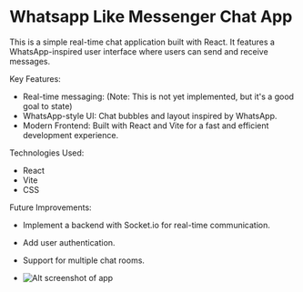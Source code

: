 # Whatsapp Like Messenger Chat App

 This is a simple real-time chat application built with React. It features a WhatsApp-inspired user interface where users can send and receive
  messages.

  Key Features:

   * Real-time messaging: (Note: This is not yet implemented, but it's a good goal to state)
   * WhatsApp-style UI: Chat bubbles and layout inspired by WhatsApp.
   * Modern Frontend: Built with React and Vite for a fast and efficient development experience.

  Technologies Used:

   * React
   * Vite
   * CSS

  Future Improvements:

   * Implement a backend with Socket.io for real-time communication.
   * Add user authentication.
   * Support for multiple chat rooms.

   * ![Alt screenshot of app](assets/screenshot.png)

